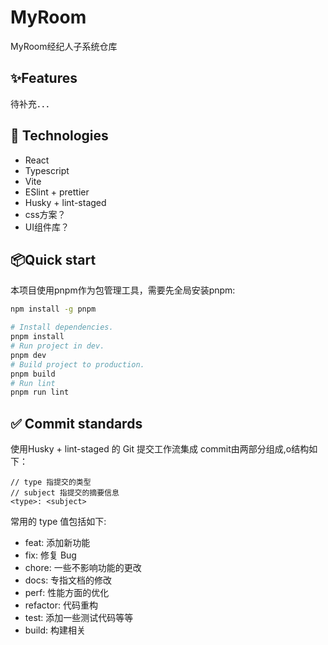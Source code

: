 # MyRoom
MyRoom经纪人子系统仓库

## ✨Features
待补充．．．
## :rocket: Technologies
- React
- Typescript
- Vite
- ESlint + prettier
- Husky + lint-staged
- css方案？
- UI组件库？
## 📦Quick start
本项目使用pnpm作为包管理工具，需要先全局安装pnpm:
```bash
npm install -g pnpm
```
```bash
# Install dependencies.
pnpm install
# Run project in dev.
pnpm dev
# Build project to production.
pnpm build
# Run lint
pnpm run lint
```
## :white_check_mark: Commit standards
使用Husky + lint-staged 的 Git 提交工作流集成
commit由两部分组成,o结构如下：
```
// type 指提交的类型
// subject 指提交的摘要信息
<type>: <subject>
```
常用的 type 值包括如下:
- feat: 添加新功能
- fix: 修复 Bug
- chore: 一些不影响功能的更改
- docs: 专指文档的修改
- perf: 性能方面的优化
- refactor: 代码重构
- test: 添加一些测试代码等等
- build: 构建相关
